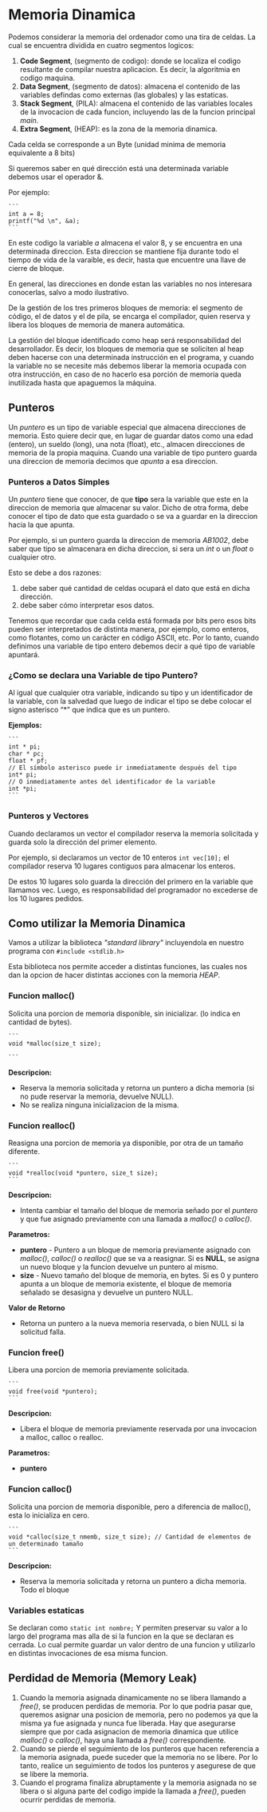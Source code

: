 # Memoria Dinamica
Podemos considerar la memoria del ordenador como una tira de celdas.
La cual se encuentra dividida en cuatro segmentos logicos:
1. **Code Segment**, (segmento de codigo): donde se localiza el codigo resultante de compilar nuestra aplicacion. Es decir, la algoritmia en codigo maquina.
2. **Data Segment**, (segmento de datos): almacena el contenido de las variables defindas como externas (las globales) y las estaticas.
3. **Stack Segment**, (PILA): almacena el contenido de las variables locales de la invocacion de cada funcion, incluyendo las de la funcion principal _main_.
4. **Extra Segment**, (HEAP): es la zona de la memoria dinamica.

Cada celda se corresponde a un Byte (unidad minima de memoria equivalente a 8 bits)

Si queremos saber en qué dirección está una determinada variable debemos usar el operador &.

Por ejemplo:

    ```
    int a = 8;
    printf("%d \n", &a);
    ```

En este codigo la variable _a_ almacena el valor 8, y se encuentra en una determinada direccion. Esta direccion se mantiene fija durante todo el tiempo de vida de la varaible, es decir, hasta que encuentre una llave de cierre de bloque.

En general, las direcciones en donde estan las variables no nos interesara conocerlas, salvo a modo ilustrativo.

De la gestión de los tres primeros bloques de memoria: el segmento de código, el de datos y el de pila, se encarga el compilador, quien reserva y libera los bloques de memoria de manera automática.

La gestión del bloque identificado como heap será responsabilidad del desarrollador. Es decir, los bloques de memoria que se soliciten al heap deben hacerse con una determinada instrucción en el programa, y cuando la variable no se necesite más debemos liberar la memoria ocupada con otra instrucción, en caso de no hacerlo esa porción de memoria queda inutilizada hasta que apaguemos la máquina.

## Punteros
Un _puntero_ es un tipo de variable especial que almacena direcciones de memoria. Esto quiere decir que, en lugar de guardar datos como una edad (entero), un sueldo (long), una nota (float), etc., almacen direcciones de memoria de la propia maquina. Cuando una variable de tipo puntero guarda una direccion de memoria decimos que _apunta_ a esa direccion.
### Punteros a Datos Simples
Un _puntero_ tiene que conocer, de que **tipo** sera la variable que este en la direccion de memoria que almacenar su valor. Dicho de otra forma, debe conocer el tipo de dato que esta guardado o se va a guardar en la direccion hacia la que apunta.

Por ejemplo, si un puntero guarda la direccion de memoria _AB1002_, debe saber que tipo se almacenara en dicha direccion, si sera un _int_ o un _float_ o cualquier otro.

Esto se debe a dos razones:
1. debe saber qué cantidad de celdas ocupará el dato que está en dicha dirección.
2. debe saber cómo interpretar esos datos.

Tenemos que recordar que cada celda está formada por bits pero esos bits pueden ser interpretados de distinta manera, por ejemplo, como enteros, como flotantes, como un carácter en código ASCII, etc. Por lo tanto, cuando definimos una variable de tipo entero debemos decir a qué tipo de variable apuntará.
### ¿Como se declara una Variable de tipo Puntero?
Al igual que cualquier otra variable, indicando su tipo y un identificador de la variable, con la salvedad que luego de indicar el tipo se debe colocar el signo asterisco “*” que indica que es un puntero.

**Ejemplos:**

    ```
    int * pi;
    char * pc;
    float * pf;
    // El símbolo asterisco puede ir inmediatamente después del tipo
    int* pi;
    // O inmediatamente antes del identificador de la variable
    int *pi;
    ```
### Punteros y Vectores
Cuando declaramos un vector el compilador reserva la memoria solicitada y guarda solo la dirección del primer elemento.

Por ejemplo, si declaramos un vector de 10 enteros
    ```
    int vec[10];
    ```
el compilador reserva 10 lugares contiguos para almacenar los enteros.

De estos 10 lugares solo guarda la dirección del primero en la variable que llamamos vec. Luego, es responsabilidad del programador no excederse de los 10 lugares pedidos.
## Como utilizar la Memoria Dinamica
Vamos a utilizar la biblioteca _"standard library"_ incluyendola en nuestro programa con 
    ```
    #include <stdlib.h>
    ```

Esta biblioteca nos permite acceder a distintas funciones, las cuales nos dan la opcion de hacer distintas acciones con la memoria _HEAP_.
### Funcion malloc()
Solicita una porcion de memoria disponible, sin inicializar. (lo indica en cantidad de bytes).

    ```
    void *malloc(size_t size);
    
    ```

**Descripcion:**
* Reserva la memoria solicitada y retorna un puntero a dicha memoria (si no pude reservar la memoria, devuelve NULL).
* No se realiza ninguna inicializacion de la misma.
### Funcion realloc()
Reasigna una porcion de memoria ya disponible, por otra de un tamaño diferente.

    ```
    void *realloc(void *puntero, size_t size);
    ```

**Descripcion:**
* Intenta cambiar el tamaño del bloque de memoria señado por el _puntero_ y que fue asignado previamente con una llamada a _malloc()_ o _calloc()_.

**Parametros:**
* **puntero** - Puntero a un bloque de memoria previamente asignado con _malloc()_, _calloc()_ o _realloc()_ que se va a reasignar. Si es **NULL**, se asigna un nuevo bloque y la funcion devuelve un puntero al mismo.
* **size** - Nuevo tamaño del bloque de memoria, en bytes. Si es 0 y puntero apunta a un bloque de memoria existente, el bloque de memoria señalado se desasigna y devuelve un puntero NULL.

**Valor de Retorno**
* Retorna un puntero a la nueva memoria reservada, o bien NULL si la solicitud falla.
### Funcion free()
Libera una porcion de memoria previamente solicitada.

    ```
    void free(void *puntero);
    ```

**Descripcion:**
* Libera el bloque de memoria previamente reservada por una invocacion a malloc, calloc o realloc.

**Parametros:**
* **puntero**
### Funcion calloc()
Solicita una porcion de memoria disponible, pero a diferencia de malloc(), esta lo inicializa en cero.

    ```
    void *calloc(size_t nmemb, size_t size); // Cantidad de elementos de un determinado tamaño
    ```

**Descripcion:**
* Reserva la memoria solicitada y retorna un puntero a dicha memoria. Todo el bloque 
### Variables estaticas
Se declaran como
    ```
    static int nombre;
    ```
Y permiten preservar su valor a lo largo del programa mas alla de si la funcion en la que se declaran es cerrada. Lo cual permite guardar un valor dentro de una funcion y utilizarlo en distintas invocaciones de esa misma funcion.

## Perdidad de Memoria (Memory Leak)
1. Cuando la memoria asignada dinamicamente no se libera llamando a _free()_, se producen perdidas de memoria. Por lo que podria pasar que, queremos asignar una posicion de memoria, pero no podemos ya que la misma ya fue asignada y nunca fue liberada. Hay que asegurarse siempre que por cada asignacion de memoria dinamica que utilice _malloc()_ o _calloc()_, haya una llamada a _free()_ correspondiente.
2. Cuando se pierde el seguimiento de los punteros que hacen referencia a la memoria asignada, puede suceder que la memoria no se libere. Por lo tanto, realice un seguimiento de todos los punteros y asegurese de que se libere la memoria.
3. Cuando el programa finaliza abruptamente y la memoria asignada no se libera o si alguna parte del codigo impide la llamada a _free()_, pueden ocurrir perdidas de memoria.